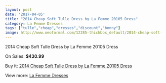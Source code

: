 ```yaml
---
layout: post
date: '2017-04-05'
title: "2014 Cheap Soft Tulle Dress by La Femme 20105 Dress"
category: La Femme Dresses
tags: ["tulle","cheap","dresses","discount","bonny"]
image: http://www.neoformal.com/12285-thickbox_default/2014-cheap-soft-tulle-dress-by-la-femme-20105-dress.jpg
---
```

2014 Cheap Soft Tulle Dress by La Femme 20105 Dress

On Sales: **$430.99**
<a href="https://www.neoformal.com/en/la-femme-dresses-2014/4359-2014-cheap-soft-tulle-dress-by-la-femme-20105-dress.html"><amp-img layout="responsive" width="600" height="600" src="//www.neoformal.com/12285-thickbox_default/2014-cheap-soft-tulle-dress-by-la-femme-20105-dress.jpg" alt="2014 Cheap Soft Tulle Dress by La Femme 20105 Dress 0" /></a>
<a href="https://www.neoformal.com/en/la-femme-dresses-2014/4359-2014-cheap-soft-tulle-dress-by-la-femme-20105-dress.html"><amp-img layout="responsive" width="600" height="600" src="//www.neoformal.com/12286-thickbox_default/2014-cheap-soft-tulle-dress-by-la-femme-20105-dress.jpg" alt="2014 Cheap Soft Tulle Dress by La Femme 20105 Dress 1" /></a>

Buy it: [2014 Cheap Soft Tulle Dress by La Femme 20105 Dress](https://www.neoformal.com/en/la-femme-dresses-2014/4359-2014-cheap-soft-tulle-dress-by-la-femme-20105-dress.html "2014 Cheap Soft Tulle Dress by La Femme 20105 Dress")

View more: [La Femme Dresses](https://www.neoformal.com/en/56-la-femme-dresses-2014 "La Femme Dresses")